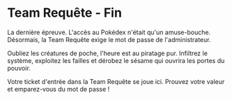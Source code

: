 # Team Requête - Fin

La dernière épreuve. L'accès au Pokédex n'était qu'un amuse-bouche. Désormais, la Team Requête exige le mot de passe de l'administrateur.

Oubliez les créatures de poche, l'heure est au piratage pur. Infiltrez le système, exploitez les failles et dérobez le sésame qui ouvrira les portes du pouvoir.

Votre ticket d'entrée dans la Team Requête se joue ici. Prouvez votre valeur et emparez-vous du mot de passe !